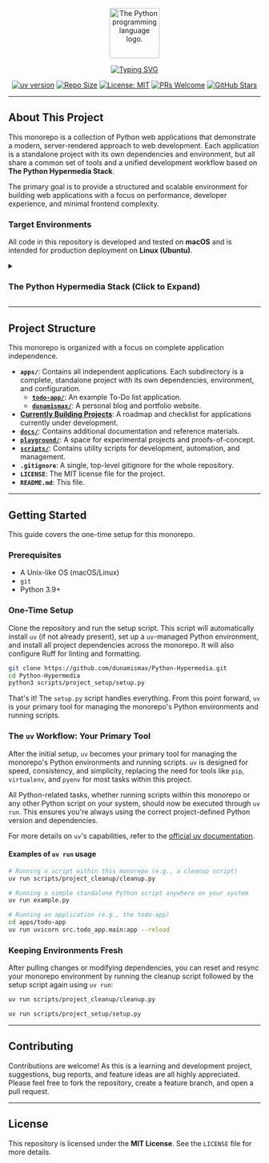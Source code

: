 <p align="center">
  <img src="https://upload.wikimedia.org/wikipedia/commons/thumb/c/c3/Python-logo-notext.svg/1869px-Python-logo-notext.svg.png" alt="The Python programming language logo." width="100"/>
</p>

<p align="center">
  <a href="https://github.com/dunamismax/Python-Hypermedia">
    <img src="https://readme-typing-svg.herokuapp.com?font=Fira+Code&size=24&pause=1000&color=4B8BBE&center=true&vCenter=true&width=800&lines=The+Python+Hypermedia+Stack;Building+Modern+Server-Rendered+Apps;FastAPI+%2B+HTMX+%2B+Pico.css;Minimal+JavaScript.+Maximum+Productivity." alt="Typing SVG" />
  </a>
</p>

<p align="center">
  <a href="https://github.com/astral-sh/uv"><img src="https://img.shields.io/badge/uv-0.1-blue.svg" alt="uv version"></a>
  <a href="https://img.shields.io/github/repo-size/dunamismax/Python-Hypermedia"><img src="https://img.shields.io/github/repo-size/dunamismax/Python-Hypermedia" alt="Repo Size"></a>
  <a href="https://github.com/dunamismax/Python-Hypermedia/blob/main/LICENSE"><img src="https://img.shields.io/badge/License-MIT-yellow.svg" alt="License: MIT"></a>
  <a href="https://github.com/dunamismax/Python-Hypermedia/pulls"><img src="https://img.shields.io/badge/PRs-welcome-brightgreen.svg" alt="PRs Welcome"></a>
  <a href="https://github.com/dunamismax/Python-Hypermedia/stargazers"><img src="https://img.shields.io/github/stars/dunamismax/Python-Hypermedia" alt="GitHub Stars"></a>
</p>

---

## About This Project

This monorepo is a collection of Python web applications that demonstrate a modern, server-rendered approach to web development. Each application is a standalone project with its own dependencies and environment, but all share a common set of tools and a unified development workflow based on **The Python Hypermedia Stack**.

The primary goal is to provide a structured and scalable environment for building web applications with a focus on performance, developer experience, and minimal frontend complexity.

### Target Environments

All code in this repository is developed and tested on **macOS** and is intended for production deployment on **Linux (Ubuntu)**.

<details>
<summary><h3>The Python Hypermedia Stack (Click to Expand)</h3></summary>

This stack is an integrated, high-performance solution for building modern web applications. It pairs a fully asynchronous Python backend with a streamlined, hypermedia-driven frontend, eliminating the need for complex JavaScript frameworks. The result is a powerful, secure, and maintainable system that enables rapid development and delivers a fast, interactive user experience. This approach prioritizes developer productivity and operational simplicity, making it a strategic choice for projects demanding both speed and reliability.

---

### **1. Development & Tooling**

A streamlined toolchain for a productive and consistent development environment, ensuring rapid iteration and high code quality.

- [**uv**](https://astral.sh/uv)
  - **Why:** The next-generation, high-performance Python packaging tool. `uv` is central to all project environment and dependency management, providing an incredibly fast and reliable solution for reproducible environments.
- [**Ruff**](https://docs.astral.sh/ruff/)
  - **Why:** An extremely fast, all-in-one Python linter and code formatter. Ruff ensures consistent code quality and style across the project with a single, cohesive, and blazing-fast utility, integrating seamlessly into the development workflow.

### **2. Backend**

The application's core, built on a fully asynchronous foundation for maximum speed, concurrency, and efficient handling of web requests.

- [**FastAPI**](https://fastapi.tiangolo.com/)
  - **Why:** A modern, high-performance Python web framework. It leverages standard Python type hints for robust APIs and efficient server-side HTML template rendering, forming the backbone of the application.
- [**Uvicorn**](https://www.uvicorn.org/)
  - **Why:** A lightning-fast ASGI server that runs the FastAPI application. Uvicorn serves as the high-performance process manager for both development and production, ensuring rapid response times.
- [**HTTPX**](https://www.python-httpx.org/)
  - **Why:** A fully featured, modern HTTP client for Python. It provides both synchronous and asynchronous APIs, making it the ideal choice for a FastAPI application to interact with external services without blocking the event loop, maintaining responsiveness.

### **3. Database & Migrations**

A unified and fully asynchronous approach to data modeling, interaction, and schema evolution, ensuring data integrity and performance.

- [**PostgreSQL**](https://www.postgresql.org/docs/)
  - **Why:** A powerful, open-source object-relational database system renowned for its reliability, extensive features, and high performance, serving as the robust data store.
- [**SQLModel**](https://sqlmodel.tiangolo.com/)
  - **Why:** The primary tool for database interaction. SQLModel cleverly combines Pydantic and SQLAlchemy, allowing you to define data models, database tables, and API models in a single, elegant Python class, simplifying data management.
- [**Alembic**](https://alembic.sqlalchemy.org/en/latest/)
  - **Why:** A lightweight database migration tool designed for SQLAlchemy (which powers SQLModel) to manage the lifecycle of your database schema, enabling seamless evolution of the database structure.
- [**asyncpg**](https://magicstack.github.io/asyncpg/current/)
  - **Why:** A high-performance, asyncio-native database driver for PostgreSQL. `asyncpg` is the essential link between the asynchronous framework and the database, ensuring all database communication is non-blocking and highly efficient.

### **4. Asynchronous Task Processing**

A native, lightweight system for handling background tasks that should not block the response to the client, ensuring a smooth user experience.

- [**FastAPI BackgroundTasks**](https://fastapi.tiangolo.com/tutorial/background-tasks/)
  - **Why:** For short-lived, in-process background tasks, FastAPI's native `BackgroundTasks` feature is the perfect fit. It allows you to run operations like sending notifications or processing data after returning a response, simplifying the architecture by avoiding the need for external dependencies.

### **5. Frontend**

A pure hypermedia-driven frontend that delivers a rich user experience without requiring a complex JavaScript framework or a build step, focusing on server-rendered HTML.

- [**Jinja2**](https://jinja.palletsprojects.com/)
  - **Why:** A fast and expressive templating engine used by FastAPI to render dynamic HTML, injecting backend data directly into the user interface, providing a flexible and powerful templating solution.
- [**HTMX**](https://htmx.org/)
  - **Why:** The core of the interactive experience. HTMX allows you to trigger AJAX requests directly from HTML attributes, enabling smooth UI updates by swapping server-rendered HTML fragments without writing complex JavaScript, embracing the hypermedia approach.
- [**Pico.css**](https://picocss.com/)
  - **Why:** A minimalist CSS framework that makes semantic HTML look beautiful by default. By linking to a single CSS file, you get elegant styling for raw HTML elements, automatic dark mode, and responsive design, all without dependencies or a complex setup, aligning with the minimal frontend philosophy.

### **6. Testing**

A powerful and standard framework for ensuring code quality and correctness, providing confidence in the application's reliability.

- [**Pytest**](https://docs.pytest.org/en/stable/)
  - **Why:** The de facto standard testing framework for Python. Pytest makes it easy to write small, readable tests and scales to support complex functional testing, with excellent support for asynchronous code via plugins like `pytest-asyncio`.

### **7. CLI, Security & Configuration**

Modern tools for building command-line interfaces, securing the application, and managing configuration, enhancing developer productivity and application robustness.

- [**Typer**](https://typer.tiangolo.com/)
  - **Why:** A library for building powerful and user-friendly CLI applications. It uses the same Python type-hint philosophy as FastAPI, making it intuitive to create administrative commands and automate tasks.

### **8. Deployment**

A self-hosted, secure, and stable production environment, optimized for the Python Hypermedia Stack.

- [**Ubuntu Server (LTS)**](https://ubuntu.com/server)
  - **Why:** A popular, stable, and well-documented Linux distribution ideal for web servers, with long-term support for security and maintenance updates, providing a reliable foundation for deployment.
- [**Caddy**](https://caddyserver.com/docs/)
  - **Why:** A modern, powerful web server and reverse proxy with a focus on simplicity. Caddy manages incoming traffic, serves static files, and acts as a reverse proxy for Uvicorn. Its standout feature is fully automatic HTTPS, simplifying secure deployments.

</details>

---

## Project Structure

This monorepo is organized with a focus on complete application independence.

- **`apps/`**: Contains all independent applications. Each subdirectory is a complete, standalone project with its own dependencies, environment, and configuration.
  - **[`todo-app/`](https://github.com/dunamismax/Python-Hypermedia/tree/main/apps/todo-app)**: An example To-Do list application.
  - **[`dunamismax/`](https://github.com/dunamismax/Python-Hypermedia/tree/main/apps/dunamismax)**: A personal blog and portfolio website.
- **[Currently Building Projects](docs/project/Currently_Building.md)**: A roadmap and checklist for applications currently under development.
- **[`docs/`](https://github.com/dunamismax/Python-Hypermedia/tree/main/docs)**: Contains additional documentation and reference materials.
- **[`playground/`](https://github.com/dunamismax/Python-Hypermedia/tree/main/playground)**: A space for experimental projects and proofs-of-concept.
- **[`scripts/`](https://github.com/dunamismax/Python-Hypermedia/tree/main/scripts)**: Contains utility scripts for development, automation, and management.
- **`.gitignore`**: A single, top-level gitignore for the whole repository.
- **`LICENSE`**: The MIT license file for the project.
- **`README.md`**: This file.

---

## Getting Started

This guide covers the one-time setup for this monorepo.

### Prerequisites

- A Unix-like OS (macOS/Linux)
- `git`
- Python 3.9+

### One-Time Setup

Clone the repository and run the setup script. This script will automatically install `uv` (if not already present), set up a `uv`-managed Python environment, and install all project dependencies across the monorepo. It will also configure Ruff for linting and formatting.

```bash
git clone https://github.com/dunamismax/Python-Hypermedia.git
cd Python-Hypermedia
python3 scripts/project_setup/setup.py
```

That's it! The `setup.py` script handles everything. From this point forward, `uv` is your primary tool for managing the monorepo's Python environments and running scripts.

### The `uv` Workflow: Your Primary Tool

After the initial setup, `uv` becomes your primary tool for managing the monorepo's Python environments and running scripts. `uv` is designed for speed, consistency, and simplicity, replacing the need for tools like `pip`, `virtualenv`, and `pyenv` for most tasks within this project.

All Python-related tasks, whether running scripts within this monorepo or any other Python script on your system, should now be executed through `uv run`. This ensures you're always using the correct project-defined Python version and dependencies.

For more details on `uv`'s capabilities, refer to the [official uv documentation](https://docs.astral.sh/uv/getting-started/features/).

#### Examples of `uv run` usage

```bash
# Running a script within this monorepo (e.g., a cleanup script)
uv run scripts/project_cleanup/cleanup.py

# Running a simple standalone Python script anywhere on your system
uv run example.py

# Running an application (e.g., the todo-app)
cd apps/todo-app
uv run uvicorn src.todo_app.main:app --reload
```

### Keeping Environments Fresh

After pulling changes or modifying dependencies, you can reset and resync your monorepo environment by running the cleanup script followed by the setup script again using `uv run`:

```bash
uv run scripts/project_cleanup/cleanup.py
```

```bash
uv run scripts/project_setup/setup.py
```

---

## Contributing

Contributions are welcome! As this is a learning and development project, suggestions, bug reports, and feature ideas are all highly appreciated. Please feel free to fork the repository, create a feature branch, and open a pull request.

---

## License

This repository is licensed under the **MIT License**. See the `LICENSE` file for more details.
